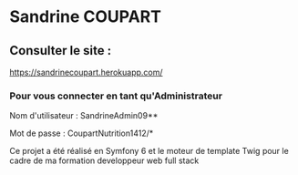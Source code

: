 # Sandrine COUPART

## Consulter le site :
https://sandrinecoupart.herokuapp.com/

### Pour vous connecter en tant qu'Administrateur

Nom d'utilisateur :
SandrineAdmin09**

Mot de passe :
CoupartNutrition1412/*

Ce projet a été réalisé en Symfony 6 et le moteur de template Twig pour le cadre de ma formation developpeur web full stack
